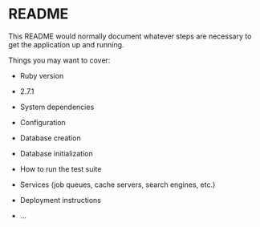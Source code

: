 # README

This README would normally document whatever steps are necessary to get the
application up and running.

Things you may want to cover:

* Ruby version
- 2.7.1

* System dependencies

* Configuration

* Database creation

* Database initialization

* How to run the test suite

* Services (job queues, cache servers, search engines, etc.)

* Deployment instructions

* ...
